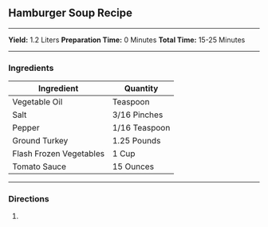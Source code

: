 ## Hamburger Soup Recipe
---
**Yield:** 1.2 Liters
**Preparation Time:** 0 Minutes 
**Total Time:** 15-25 Minutes

---
### Ingredients
| Ingredient              | Quantity        |
| ----------------------- | --------------- |
| Vegetable Oil           | Teaspoon        |
| Salt                    | 3/16 Pinches    | 
| Pepper                  | 1/16 Teaspoon   |
| Ground Turkey           | 1.25     Pounds |
| Flash Frozen Vegetables | 1 Cup           |
| Tomato Sauce            | 15 Ounces       |

---
### Directions
1. 
